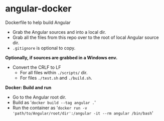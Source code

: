 # angular-docker
Dockerfile to help build Angular

* Grab the Angular sources and into a local dir. 
* Grab all the files from this repo over to the root of local Angular source dir.
* ```.gitignore``` is optional to copy.

**Optionally, if sources are grabbed in a Windows env.**
* Convert the CRLF to LF
  * For all files within ```./scripts/``` dir.
  * For files ```./test.sh``` and ```./build.sh```.

**Docker: Build and run**
* Go to the Angular root dir.
* Build as '```docker build --tag angular .```'
* Run the container as '```docker run -v 'path/to/Angular/root/dir':/angular -it --rm angular /bin/bash```'
